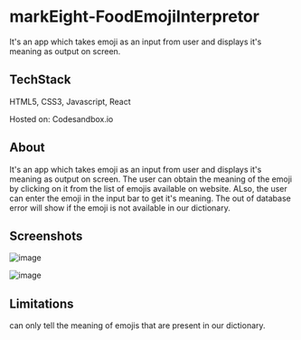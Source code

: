 # markEight-FoodEmojiInterpretor
It's an app which takes emoji as an input from user and displays it's meaning as output on screen.

## TechStack

HTML5, CSS3, Javascript, React

Hosted on: Codesandbox.io


## About

It's an app which takes emoji as an input from user and displays it's meaning as output on screen. The user can obtain the meaning of the emoji by clicking on it from the list of emojis available on website. ALso, the user can enter the emoji in the input bar to get it's meaning. The out of database error will show if the emoji is not available in our dictionary.


## Screenshots
![image](https://user-images.githubusercontent.com/45689921/211246266-0355f52d-2451-490e-9c7a-85b4062b4a46.png)

![image](https://user-images.githubusercontent.com/45689921/211246297-2de293df-8851-472b-8e77-f2ba56e2b544.png)

## Limitations

can only tell the meaning of emojis that are present in our dictionary.
